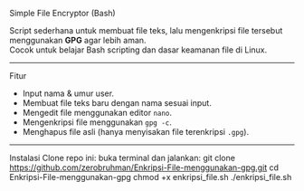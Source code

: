 Simple File Encryptor (Bash)

Script sederhana untuk membuat file teks, lalu mengenkripsi file tersebut menggunakan **GPG** agar lebih aman.  
Cocok untuk belajar Bash scripting dan dasar keamanan file di Linux.

---

Fitur
- Input nama & umur user.
- Membuat file teks baru dengan nama sesuai input.
- Mengedit file menggunakan editor `nano`.
- Mengenkripsi file menggunakan `gpg -c`.
- Menghapus file asli (hanya menyisakan file terenkripsi `.gpg`).

---

Instalasi
Clone repo ini:
buka terminal dan jalankan:
git clone https://github.com/zerobruhman/Enkripsi-File-menggunakan-gpg.git
cd Enkripsi-File-menggunakan-gpg
chmod +x enkripsi_file.sh
./enkripsi_file.sh

